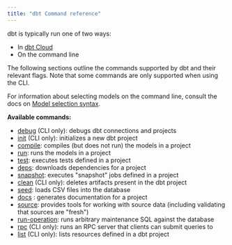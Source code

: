```yaml
---
title: "dbt Command reference"
---
```


dbt is typically run one of two ways:
* In [dbt Cloud](the-dbt-ide)
* On the command line

The following sections outline the commands supported by dbt and their relevant flags. Note that some commands are only supported when using the CLI.

For information about selecting models on the command line, consult the docs on [Model selection syntax](node-selection/syntax).

**Available commands:**

- [debug](debug) (CLI only): debugs dbt connections and projects
- [init](init) (CLI only): initializes a new dbt project
- [compile](compile): compiles (but does not run) the models in a project
- [run](run): runs the models in a project
- [test](commands/test): executes tests defined in a project
- [deps](deps): downloads dependencies for a project
- [snapshot](snapshot): executes "snapshot" jobs defined in a project
- [clean](clean) (CLI only): deletes artifacts present in the dbt project
- [seed](seed): loads CSV files into the database
- [docs](cmd-docs) : generates documentation for a project
- [source](commands/source): provides tools for working with source data (including validating that sources are "fresh")
- [run-operation](run-operation): runs arbitrary maintenance SQL against the database
- [rpc](rpc) (CLI only): runs an RPC server that clients can submit queries to
- [list](list) (CLI only): lists resources defined in a dbt project
